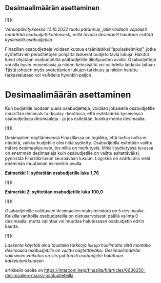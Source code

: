 ## Desimaalimäärän asettaminen

[![](

*Versiopäivityksessä 12.10.2022 tuotu parannus, jolla voidaan vapaasti määrittää osabudjettikohtaisesti, millä tavalla desimaalit halutaan esittää kyseisellä osabudjetilla*

Finazillan osabudjetteja voidaan kutsua eräänlaisiksi ”apulaskelmiksi”, jotka syötettävien perustietojen pohjalta laskevat budjetoitavia lukuja. Halutut luvut ohjataan osabudjetilta pääbudjetille tiliohjausten avulla. Osabudjetteja voi olla hyvin monenlaisia ja niiden tietosisältö voi vaihdella laidasta laitaan. Tästä johtuen myös syötettävien lukujen tarkkuus ja niiden haluttu tarkastelutaso voi vaihdella hyvinkin paljon.

# Desimaalimäärän asettaminen

Kun budjetille luodaan uusia osabudjetteja, voidaan jokaiselle osabudjetille määrittää decimals to display -kentässä, että esitetäänkö kyseisessä osabudjetissa desimaaleja - ja jos esitetään, kuinka monta desimaalia.

[![](

Desimaalien näyttämisessä Finazillassa on logiikka, että turhia nollia ei näytetä, vaikka budjetille olisi niitä syötetty. Osabudjetilla esitetään valittu määrä desimaaleja vain, jos niillä on merkitystä. Mikäli syötetyssä luvussa on enemmän desimaaleja kuin osabudjetille on valittu esitettäväksi, pyöristää Finazilla luvun seuraavaan lukuun. Logiikka on avattu alla vielä enemmän muutaman esimerkin avulla.

**Esimerkki 1: syötetään osabudjetille luku 1,76**

[![](

**Esimerkki 2: syötetään osabudjetille luku 100,0**

[![](

Osabudjeteille valittavien desimaalien maksimimäärä on 5 desimaalia. Kaikilla vanhoilla osabudjeteilla on oletusarvoisesti päällä valinta 0 desimaalia, mutta valintaa voi muuttaa halutessaan osabudjetin editin kautta.

[![](

*Laskenta käyttää aina taustalla tarkkoja lukuja huolimatta siitä montako desimaalia osabudjetille on valittu näytettäväksi. Desimaalimäärän valitsimen vaikutus on siis puhtaasti osabudjetin haluttuun katselutarkkuuteen*



artikkelin osoite on https://intercom.help/finazilla/fi/articles/6636350-desimaalien-maara-osabudjeteilla

